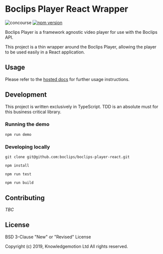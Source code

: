 # Boclips Player React Wrapper

![concourse](https://concourse.devboclips.net/api/v1/teams/main/pipelines/boclips-player-react/jobs/test/badge)
[![npm version](https://badge.fury.io/js/boclips-player-react.svg)](https://www.npmjs.com/package/boclips-player-react)

Boclips Player is a framework agnostic video player for use with the Boclips API.

This project is a thin wrapper around the Boclips Player, allowing the player to be used easily in a React application.

## Usage
Please refer to the [hosted docs](https://docs.boclips.com) for further usage instructions.

## Development

This project is written exclusively in TypeScript. TDD is an absolute must for this business critical library.

### Running the demo

```
npm run demo 
```

### Developing locally

```
git clone git@github.com:boclips/boclips-player-react.git
```
```
npm install
```
```
npm run test
```
```
npm run build
```

## Contributing

_TBC_

## License

BSD 3-Clause "New" or "Revised" License

Copyright (c) 2019, Knowledgemotion Ltd All rights reserved.
